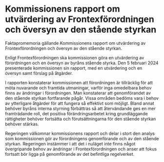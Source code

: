 # Kommissionens rapport om utvärdering av Frontexförordningen och översyn av den stående styrkan

Faktapromemoria gällande Kommissionens rapport om utvärdering av Frontexförordningen och översyn av den stående styrkan.

Enligt Frontexförordningen ska kommissionen göra en utvärdering av förordningen och en översyn av byråns stående styrka. Den 5 februari 2024 presenterade kommissionen sin rapport, med en utvärdering och en översyn samt förslag på åtgärder.

I rapporten konstaterar kommissionen att förordningen är tillräcklig för att möta nuvarande och framtida utmaningar, varför inga omedelbara behov finns av ändringar i förordningen. Man konstaterar att genomförandet av den stående styrkan fortfarande pågår. Vissa områden bedöms vara i behov av ytterligare åtgärder för att fungera så effektivt som möjligt. Bland annat behöver byråns interna styrning förbättras så att återvändande ges en mer framträdande roll, det positiva förändringsarbetet kring grundläggande rättigheter behöver fortsätta och förutsättningarna för den stående styrkan behöver stärkas.

Regeringen välkomnar kommissionens rapport och delar i stort den analys som kommissionen gör av förordningens genomförande och av den stående styrkan. Regeringen instämmer i att det i nuläget inte finns något övergripande behov av ändringar i Frontexförordningen och anser att fokus fortsatt bör ligga på genomförande av det befintliga regelverket.
